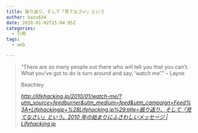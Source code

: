 ```yaml
---
title: 振り返り、そして「見てなさい」という
author: kazu634
date: 2010-01-02T15:04:05Z
categories:
  - 引用
tags:
  - web

---
```

<div class="section">
<blockquote title="http" cite="http://lifehacking.jp/2010/01/watch-me/?utm_source=feedburner&utm_medium=feed&utm_campaign=Feed%3A+Lifehackingjp+%28Lifehacking.jp%29">
<p>
      &#8220;There are so many people out there who will tell you that you can&#8217;t. What you&#8217;ve got to do is turn around and say, &#8216;watch me&#8217;.&#8221; &#8211; Layne
</p>

<p>
      Beachley
</p>

<p>
<cite><a href="http://lifehacking.jp/2010/01/watch-me/?utm_source=feedburner&utm_medium=feed&utm_campaign=Feed%3A+Lifehackingjp+%28Lifehacking.jp%29" onclick="__gaTracker('send', 'event', 'outbound-article', 'http://lifehacking.jp/2010/01/watch-me/?utm_source=feedburner&utm_medium=feed&utm_campaign=Feed%3A+Lifehackingjp+%28Lifehacking.jp%29', 'http://lifehacking.jp/2010/01/watch-me/?utm_source=feedburner&#038;utm_medium=feed&#038;utm_campaign=Feed%3A+Lifehackingjp+%28Lifehacking.jp%29:title=振り返り、そして「見てなさい」という。2010 年の始まりにふさわしいメッセージ | Lifehacking.jp');" target="_blank">http://lifehacking.jp/2010/01/watch-me/?utm_source=feedburner&utm_medium=feed&utm_campaign=Feed%3A+Lifehackingjp+%28Lifehacking.jp%29:title=振り返り、そして「見てなさい」という。2010 年の始まりにふさわしいメッセージ | Lifehacking.jp</a></cite>
</p>
</blockquote>
</div>
